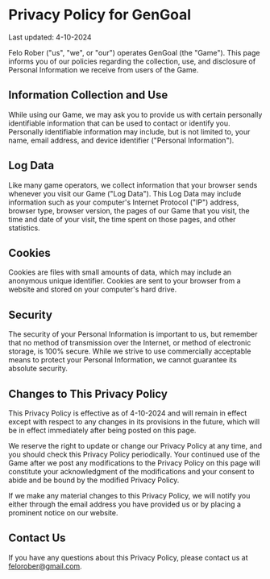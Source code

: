 # Privacy Policy for GenGoal

Last updated: 4-10-2024

Felo Rober ("us", "we", or "our") operates GenGoal (the "Game"). This page informs you of our policies regarding the collection, use, and disclosure of Personal Information we receive from users of the Game.

## Information Collection and Use

While using our Game, we may ask you to provide us with certain personally identifiable information that can be used to contact or identify you. Personally identifiable information may include, but is not limited to, your name, email address, and device identifier ("Personal Information").

## Log Data

Like many game operators, we collect information that your browser sends whenever you visit our Game ("Log Data"). This Log Data may include information such as your computer's Internet Protocol ("IP") address, browser type, browser version, the pages of our Game that you visit, the time and date of your visit, the time spent on those pages, and other statistics.

## Cookies

Cookies are files with small amounts of data, which may include an anonymous unique identifier. Cookies are sent to your browser from a website and stored on your computer's hard drive.

## Security

The security of your Personal Information is important to us, but remember that no method of transmission over the Internet, or method of electronic storage, is 100% secure. While we strive to use commercially acceptable means to protect your Personal Information, we cannot guarantee its absolute security.

## Changes to This Privacy Policy

This Privacy Policy is effective as of 4-10-2024 and will remain in effect except with respect to any changes in its provisions in the future, which will be in effect immediately after being posted on this page.

We reserve the right to update or change our Privacy Policy at any time, and you should check this Privacy Policy periodically. Your continued use of the Game after we post any modifications to the Privacy Policy on this page will constitute your acknowledgment of the modifications and your consent to abide and be bound by the modified Privacy Policy.

If we make any material changes to this Privacy Policy, we will notify you either through the email address you have provided us or by placing a prominent notice on our website.

## Contact Us

If you have any questions about this Privacy Policy, please contact us at felorober@gmail.com.
